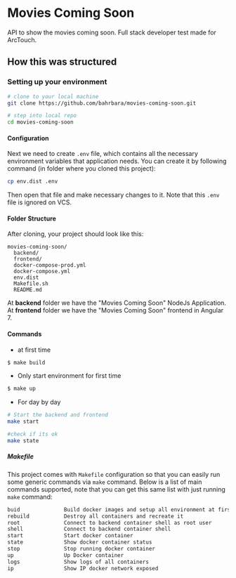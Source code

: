 # Movies Coming Soon
API to show the movies coming soon. Full stack developer test made for ArcTouch.


## How this was structured

### Setting up your environment

```bash
# clone to your local machine
git clone https://github.com/bahrbara/movies-coming-soon.git

# step into local repo
cd movies-coming-soon
```
#### Configuration

Next we need to create `.env` file, which contains all the necessary
environment variables that application needs. You can create it by following
command (in folder where you cloned this project):

```bash
cp env.dist .env
```

Then open that file and make necessary changes to it. Note that this `.env` file is ignored on VCS.

#### Folder Structure

After cloning, your project should look like this:

```
movies-coming-soon/
  backend/
  frontend/
  docker-compose-prod.yml
  docker-compose.yml
  env.dist
  Makefile.sh
  README.md
```

At **backend** folder we have the "Movies Coming Soon" NodeJs Application.
At **frontend** folder we have the "Movies Coming Soon" frontend in Angular 7.

#### Commands

* at first time

```bash
$ make build
```
* Only start environment for first time

```bash
$ make up

```
* For day by day
```bash
# Start the backend and frontend
make start

#check if its ok
make state
```

##### Makefile

This project comes with `Makefile` configuration so that you can easily run
some generic commands via `make` command. Below is a list of main commands
supported, note that you can get this same list
with just running `make` command:

```bash
buid              Build docker images and setup all environment at first time
rebuild           Destroy all containers and recreate it
root              Connect to backend container shell as root user
shell             Connect to backend container shell
start             Start docker container
state             Show docker container status
stop              Stop running docker container
up                Up Docker container
logs              Show logs of all containers
ip                Show IP docker network exposed
```
